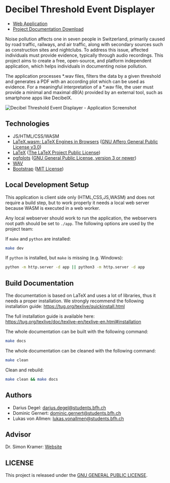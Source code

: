 # Decibel Threshold Event Displayer

- [Web Application](https://decibel-threshold-event-displayer.github.io/)
- [Project Documentation Download](https://raw.githubusercontent.com/decibel-threshold-event-displayer/decibel-threshold-event-displayer.github.io/1c2626ffaa9de1246988caa82fb139c7d3bf323d/doc/report/report.pdf)

Noise pollution affects one in seven people in Switzerland, primarily caused by road
traffic, railways, and air traffic, along with secondary sources such as construction sites
and nightclubs. To address this issue, affected individuals must provide evidence, typically
through audio recordings. This project aims to create a free, open-source, and platform independent application, 
which helps individuals in documenting noise pollution.

The application processes *.wav files, filters the data by a given threshold and generates a
PDF with an according plot which can be used as evidence. For a meaningful interpretation of a *.wav file, the user must provide a minimal and maximal dB(A) provided by an
external tool, such as smartphone apps like DecibelX.

![Decibel Threshold Event Displayer - Application Screenshot](https://raw.githubusercontent.com/decibel-threshold-event-displayer/decibel-threshold-event-displayer.github.io/refs/heads/main/doc/assets/abstract_preview.png)

## Technologies
- JS/HTML/CSS/WASM
- [LaTeX.wasm: LaTeX Engines in Browsers](https://www.swiftlatex.com/) ([GNU Affero General Public License v3.0](https://github.com/SwiftLaTeX/SwiftLaTeX/blob/master/LICENSE))
- [LaTeX](https://www.latex-project.org/) ([The LaTeX Project Public License](https://www.latex-project.org/lppl.txt))
- [pgfplots](https://ctan.org/pkg/pgfplots) ([GNU General Public License, version 3 or newer](https://ctan.org/license/gpl3))
- [WAV](https://en.wikipedia.org/wiki/WAV)
- [Bootstrap](https://getbootstrap.com/) ([MIT License](https://github.com/twbs/bootstrap/blob/main/LICENSE))

## Local Development Setup
This application is client side only (HTML,CSS,JS,WASM) and does not require a build step,
but to work properly it needs a local web server because WASM is executed in a web worker.

Any local webserver should work to run the application, the webservers root path should be set to `./app`. 
The following options are used by the project team:

If `make` and `python` are installed:
```bash
make dev
```

If `python` is installed, but `make` is missing (e.g. Windows):
```bash
python -m http.server -d app || python3 -m http.server -d app 
```

## Build Documentation
The documentation is based on LaTeX and uses a lot of libraries, thus it needs a proper installation.
We strongly recommend the following installation guide: https://tug.org/texlive/quickinstall.html

The full installation guide is available here: https://tug.org/texlive/doc/texlive-en/texlive-en.html#installation

The whole documentation can be built with the following command:
```bash
make docs
```

The whole documentation can be cleaned with the following command:
```bash
make clean
```

Clean and rebuild:
```bash
make clean && make docs
```

## Authors
* Darius Degel: [darius.degel@students.bfh.ch](mailto:darius.degel@students.bfh.ch)
* Dominic Gernert: [dominic.gernert@students.bfh.ch](mailto:dominic.gernert@students.bfh.ch)
* Lukas von Allmen: [lukas.vonallmen@students.bfh.ch](lukas.vonallmen@students.bfh.ch)

## Advisor
Dr. Simon Kramer: [Website](https://www.simon-kramer.ch/)

## LICENSE
This project is released under the [GNU GENERAL PUBLIC LICENSE](https://github.com/decibel-threshold-event-displayer/decibel-threshold-event-displayer.github.io/blob/main/LICENSE).